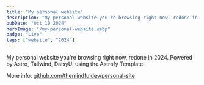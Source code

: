 ```yaml
---
title: "My personal website"
description: "My personal website you're browsing right now, redone in 2024. Powered by Astro, Tailwind, DaisyUI using the Astrofy Template."
pubDate: "Oct 10 2024"
heroImage: "/my-personal-website.webp"
badge: "Live"
tags: ["website", "2024"]
---
```


My personal website you're browsing right now, redone in 2024. Powered by Astro, Tailwind, DaisyUI using the Astrofy Template.

More info: [github.com/themindfuldev/personal-site](https://github.com/themindfuldev/personal-site)